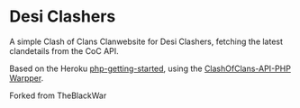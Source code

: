 # Desi Clashers

A simple Clash of Clans Clanwebsite for Desi Clashers, fetching the latest clandetails from the CoC API.

Based on the Heroku [php-getting-started](https://github.com/heroku/php-getting-started), using the [ClashOfClans-API-PHP Warpper](https://github.com/1n9i9c7om/ClashOfClans-API-PHP).

Forked from TheBlackWar
